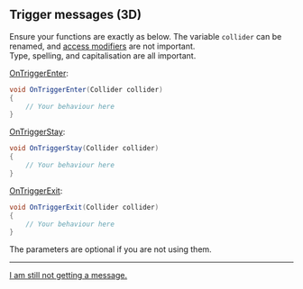 ## Trigger messages (3D)

Ensure your functions are exactly as below.
The variable `collider` can be renamed, and [access modifiers](https://learn.microsoft.com/en-us/dotnet/csharp/programming-guide/classes-and-structs/access-modifiers) are not important.  
Type, spelling, and capitalisation are all important.

[OnTriggerEnter](https://docs.unity3d.com/ScriptReference/MonoBehaviour.OnTriggerEnter.html):
```csharp
void OnTriggerEnter(Collider collider)
{
    // Your behaviour here
}
```

[OnTriggerStay](https://docs.unity3d.com/ScriptReference/MonoBehaviour.OnTriggerStay.html):
```csharp
void OnTriggerStay(Collider collider)
{
    // Your behaviour here
}
```

[OnTriggerExit](https://docs.unity3d.com/ScriptReference/MonoBehaviour.OnTriggerExit.html):
```csharp
void OnTriggerExit(Collider collider)
{
    // Your behaviour here
}
```

The parameters are optional if you are not using them.

---
[I am still not getting a message.](3%20Trigger%20Matrix%203D.md)